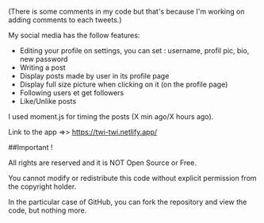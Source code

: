 (There is some comments in my code but that's because I'm working on adding comments to each tweets.)

My social media has the follow features:
  * Editing your profile on settings, you can set : username, profil pic, bio, new password
  * Writing a post
  * Display posts made by user in its profile page
  * Display full size picture when clicking on it (on the profile page) 
  * Following users et get followers
  * Like/Unlike posts

I used moment.js for timing the posts (X min ago/X hours ago).

Link to the app =>> https://twi-twi.netlify.app/

##Important !

All rights are reserved and it is NOT Open Source or Free.

You cannot modify or redistribute this code without explicit permission from the copyright holder.

In the particular case of GitHub, you can fork the repository and view the code, but nothing more.
